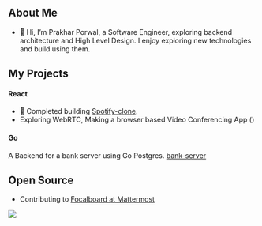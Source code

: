 ## About Me
- 👋 Hi, I’m Prakhar Porwal, a Software Engineer, exploring backend architecture and High Level Design.
I enjoy exploring new technologies and build using them.

## My Projects
#### React
- 🌱 Completed building [Spotify-clone](https://prakharporwal.github.io/spotify-clone/).
- Exploring WebRTC, Making a browser based Video Conferencing App () 

#### Go
A Backend for a bank server using Go Postgres. [bank-server](https://github.com/prakharporwal/bank-server)

## Open Source
- Contributing to [Focalboard at Mattermost](https://github.com/mattermost/focalboard/issues?q=assignee%3A%40me+is%3Aclosed)
<!-- 💞️ I’m looking to collaborate on--> 
<!-- 📫 Reach me on linkedin - [@porwalprakhar](https://linkedin.com/in/porwalprakhar) -->
<!-- 📫 Reach me on twitter - [@prakhartwt](https://twitter.com/prakhartwt) -->

<!---
prakharporwal/prakharporwal is a ✨ special ✨ repository because its `README.md` (this file) appears on your GitHub profile.
You can click the Preview link to take a look at your changes.
--->

<!-- ## Stats -->
<!-- ![My GitHub stats](https://github-readme-stats.vercel.app/api?username=prakharporwal&show_icons=true&theme=material-palenight)
 -->
<!-- [![My github activity graph](https://activity-graph.herokuapp.com/graph?username=prakharporwal&theme=material-palenight)](https://github.com/prakharporwal) -->

![](https://komarev.com/ghpvc/?username=prakharporwal&color=red)
